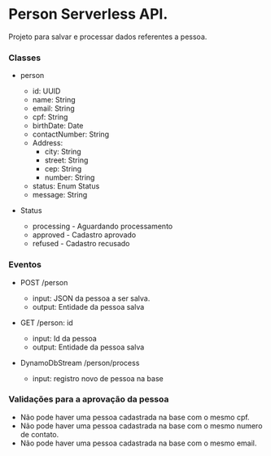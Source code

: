 # Person Serverless API.
Projeto para salvar e processar dados referentes a pessoa.

### Classes
- person
    - id: UUID
    - name: String
    - email: String
    - cpf: String
    - birthDate: Date
    - contactNumber: String
    - Address: 
        - city: String
        - street: String
        - cep: String
        - number: String
    - status: Enum Status
    - message: String

- Status
    - processing - Aguardando processamento
    - approved - Cadastro aprovado
    - refused - Cadastro recusado

### Eventos
- POST /person
    - input: JSON da pessoa a ser salva.
    - output: Entidade da pessoa salva
    
- GET /person: id
    - input: Id da pessoa
    - output: Entidade da pessoa salva

- DynamoDbStream /person/process
    - input: registro novo de pessoa na base

### Validações para a aprovação da pessoa
- Não pode haver uma pessoa cadastrada na base com o mesmo cpf.
- Não pode haver uma pessoa cadastrada na base com o mesmo numero de contato.
- Não pode haver uma pessoa cadastrada na base com o mesmo email.
